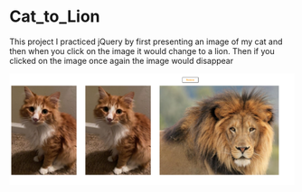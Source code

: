 # Cat_to_Lion

This project I practiced jQuery by first presenting an image of my cat and then when you click on the image it would change to a lion. Then if you clicked on the image once again the image would disappear

![Cat to Lion](https://raw.githubusercontent.com/amountcastlej/Cat_to_Lion/main/Cat2Lion.png)
